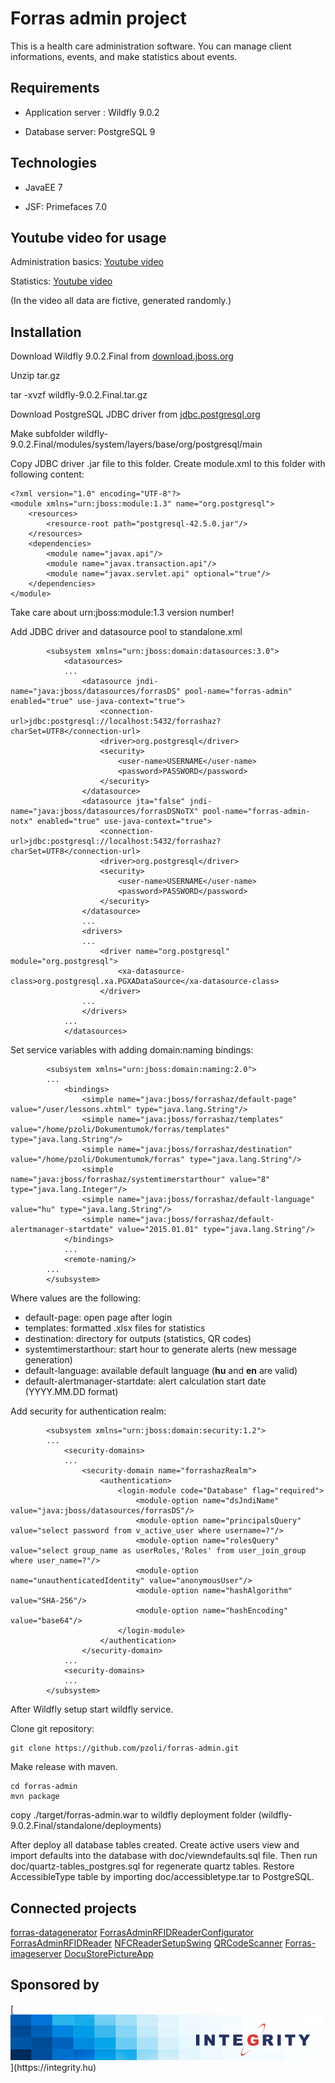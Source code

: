 # Forras admin project

This is a health care administration software. You can manage client informations, events, and make statistics about events.

## Requirements

- Application server : Wildfly 9.0.2

- Database server: PostgreSQL 9

## Technologies

- JavaEE 7

- JSF: Primefaces 7.0

## Youtube video for usage

Administration basics: [Youtube video](https://youtu.be/QBpZJaIqd1Y)

Statistics: [Youtube video](https://youtu.be/dz2aLtvqGYg)

(In the video all data are fictive, generated randomly.)

## Installation

Download Wildfly 9.0.2.Final from [download.jboss.org](https://download.jboss.org/wildfly/9.0.2.Final/wildfly-9.0.2.Final.tar.gz)

Unzip tar.gz

tar -xvzf wildfly-9.0.2.Final.tar.gz

Download PostgreSQL JDBC driver from [jdbc.postgresql.org](https://jdbc.postgresql.org/download/postgresql-42.5.0.jar)

Make subfolder wildfly-9.0.2.Final/modules/system/layers/base/org/postgresql/main

Copy JDBC driver .jar file to this folder.
Create module.xml to this folder with following content:

```
<?xml version="1.0" encoding="UTF-8"?>
<module xmlns="urn:jboss:module:1.3" name="org.postgresql">
    <resources>
        <resource-root path="postgresql-42.5.0.jar"/>
    </resources>
    <dependencies>
        <module name="javax.api"/>
        <module name="javax.transaction.api"/>
        <module name="javax.servlet.api" optional="true"/>
    </dependencies>
</module>

```
Take care about urn:jboss:module:1.3 version number!

Add JDBC driver and datasource pool to standalone.xml

```
        <subsystem xmlns="urn:jboss:domain:datasources:3.0">
            <datasources>
            ...
                <datasource jndi-name="java:jboss/datasources/forrasDS" pool-name="forras-admin" enabled="true" use-java-context="true">
                    <connection-url>jdbc:postgresql://localhost:5432/forrashaz?charSet=UTF8</connection-url>
                    <driver>org.postgresql</driver>
                    <security>
                        <user-name>USERNAME</user-name>
                        <password>PASSWORD</password>
                    </security>
                </datasource>
                <datasource jta="false" jndi-name="java:jboss/datasources/forrasDSNoTX" pool-name="forras-admin-notx" enabled="true" use-java-context="true">
                    <connection-url>jdbc:postgresql://localhost:5432/forrashaz?charSet=UTF8</connection-url>
                    <driver>org.postgresql</driver>
                    <security>
                        <user-name>USERNAME</user-name>
                        <password>PASSWORD</password>
                    </security>
                </datasource>
                ...
                <drivers>
                ...
                    <driver name="org.postgresql" module="org.postgresql">
                        <xa-datasource-class>org.postgresql.xa.PGXADataSource</xa-datasource-class>
                    </driver>
                ...
                </drivers>
            ...
            </datasources>
```

Set service variables with adding domain:naming bindings:

```
        <subsystem xmlns="urn:jboss:domain:naming:2.0">
        ...
            <bindings>
                <simple name="java:jboss/forrashaz/default-page" value="/user/lessons.xhtml" type="java.lang.String"/>
                <simple name="java:jboss/forrashaz/templates" value="/home/pzoli/Dokumentumok/forras/templates" type="java.lang.String"/>
                <simple name="java:jboss/forrashaz/destination" value="/home/pzoli/Dokumentumok/forras" type="java.lang.String"/>
                <simple name="java:jboss/forrashaz/systemtimerstarthour" value="8" type="java.lang.Integer"/>
                <simple name="java:jboss/forrashaz/default-language" value="hu" type="java.lang.String"/>
                <simple name="java:jboss/forrashaz/default-alertmanager-startdate" value="2015.01.01" type="java.lang.String"/>
            </bindings>
            ...
            <remote-naming/>
        ...
        </subsystem>

```

Where values are the following:
* default-page: open page after login
* templates: formatted .xlsx files for statistics
* destination: directory for outputs (statistics, QR codes)
* systemtimerstarthour: start hour to generate alerts (new message generation)
* default-language: available default language (**hu** and **en** are valid)
* default-alertmanager-startdate: alert calculation start date (YYYY.MM.DD format)

Add security for authentication realm:

```
        <subsystem xmlns="urn:jboss:domain:security:1.2">
        ...
            <security-domains>
            ...
                <security-domain name="forrashazRealm">
                    <authentication>
                        <login-module code="Database" flag="required">
                            <module-option name="dsJndiName" value="java:jboss/datasources/forrasDS"/>
                            <module-option name="principalsQuery" value="select password from v_active_user where username=?"/>
                            <module-option name="rolesQuery" value="select group_name as userRoles,'Roles' from user_join_group where user_name=?"/>
                            <module-option name="unauthenticatedIdentity" value="anonymousUser"/>
                            <module-option name="hashAlgorithm" value="SHA-256"/>
                            <module-option name="hashEncoding" value="base64"/>
                        </login-module>
                    </authentication>
                </security-domain>
            ...
            <security-domains>
            ...
        </subsystem>
```

After Wildfly setup start wildfly service.

Clone git repository:
```
git clone https://github.com/pzoli/forras-admin.git
```
Make release with maven.
```
cd forras-admin
mvn package
```
copy ./target/forras-admin.war to wildfly deployment folder (wildfly-9.0.2.Final/standalone/deployments)

After deploy all database tables created. Create active users view and import defaults into the database with doc/viewndefaults.sql file. Then run doc/quartz-tables_postgres.sql for regenerate quartz tables.
Restore AccessibleType table by importing doc/accessibletype.tar to PostgreSQL.

## Connected projects
[forras-datagenerator](https://github.com/pzoli/forras-datagenerator)
[ForrasAdminRFIDReaderConfigurator](https://github.com/pzoli/ForrasAdminRFIDReaderConfigurator)
[ForrasAdminRFIDReader](https://github.com/pzoli/ForrasAdminRFIDReader)
[NFCReaderSetupSwing](https://github.com/pzoli/NFCReaderSetupSwing)
[QRCodeScanner](https://github.com/pzoli/QRCodeScanner)
[Forras-imageserver](https://github.com/pzoli/forras-imageserver)
[DocuStorePictureApp](https://github.com/pzoli/DocuStorePictureApp)

## Sponsored by
[![Integrity](/doc/integrity-logo.png?raw=true "https://integrity.hu")](https://integrity.hu)
